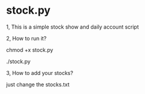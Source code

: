 # stock.py
1, This is a simple stock show and daily account script

2, How to run it? 

chmod +x stock.py

./stock.py

3, How to add your stocks?

just change the stocks.txt

